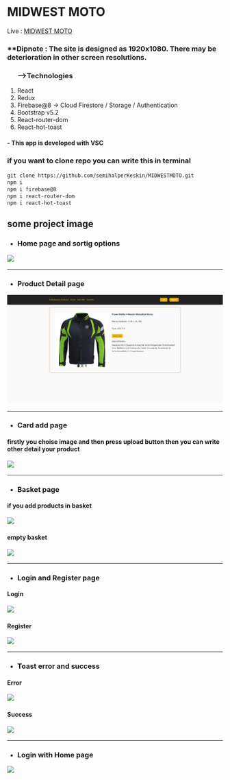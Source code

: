 
# MIDWEST MOTO 

Live : <a href="https://midwestmoto.netlify.app">MIDWEST MOTO</a>

<h3>**Dipnote : The site is designed as 1920x1080. There may be deterioration in other screen resolutions.</h3>

<ol><h3>-->Technologies</h3>
<li> React</li>
<li> Redux</li>
<li> Firebase@8 -> Cloud Firestore / Storage / Authentication</li>
<li> Bootstrap v5.2</li>
<li> React-router-dom</li>
<li> React-hot-toast</li></ol>

<h4>- This app is developed with VSC</h4>

<h3> if you want to clone repo you can write this in terminal</h3>

````
git clone https://github.com/semihalperKeskin/MIDWESTMOTO.git
npm i
npm i firebase@8
npm i react-router-dom
npm i react-hot-toast
````

## some project image


- ### Home page and sortig options

![](screenshot/sorting.jpg)

---

- ### Product Detail page
![](screenshot/detail-product.jpg)

---
- ### Card add page

#### firstly you choise image and then press upload button then you can write other detail your product
![](screenshot/card-add.jpg)

---

- ### Basket page
#### if you add products in basket
![](screenshot/basket-1.jpg)

#### empty basket
![](screenshot/basket-2.jpg)

---
- ### Login and Register page
#### Login
![](screenshot/login.jpg)
#### Register
![](screenshot/register.jpg)

---

- ### Toast error and success
#### Error
![](screenshot/register-toast.jpg)
#### Success
![](screenshot/register-toast-2.jpg)

---
- ### Login with Home page
![](screenshot/login-page.jpg)

